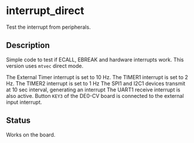 # interrupt_direct

Test the interrupt from peripherals.

## Description

Simple code to test if ECALL, EBREAK and hardware interrupts work.
This version uses `mtvec` direct mode.

The External Timer interrupt is set to 10 Hz.
The TIMER1 interrupt is set to 2 Hz.
The TIMER2 interrupt is set to 1 Hz
The SPI1 and I2C1 devices transmit at 10 sec interval, generating an interrupt
The UART1 receive interrupt is also active.
Button `KEY3` of the DE0-CV board is connected to the external input interrupt.

## Status

Works on the board.
